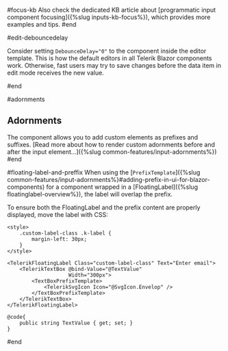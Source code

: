 #focus-kb
Also check the dedicated KB article about [programmatic input component focusing]({%slug inputs-kb-focus%}), which provides more examples and tips.
#end

#edit-debouncedelay

Consider setting `DebounceDelay="0"` to the component inside the editor template. This is how the default editors in all Telerik Blazor components work. Otherwise, fast users may try to save changes before the data item in edit mode receives the new value.

#end

#adornments
## Adornments

The component allows you to add custom elements as prefixes and suffixes. [Read more about how to render custom adornments before and after the input element...]({%slug common-features/input-adornments%})
#end

#floating-label-and-preffix
When using the [`PrefixTemplate`]({%slug common-features/input-adornments%}#adding-prefix-in-ui-for-blazor-components) for a component wrapped in a [FloatingLabel]({%slug floatinglabel-overview%}), the label will overlap the prefix.

To ensure both the FloatingLabel and the prefix content are properly displayed, move the label with CSS:

````CSHTML
<style>
    .custom-label-class .k-label {
        margin-left: 30px;
    }
</style>

<TelerikFloatingLabel Class="custom-label-class" Text="Enter email">
    <TelerikTextBox @bind-Value="@TextValue"
                    Width="300px">
        <TextBoxPrefixTemplate>
            <TelerikSvgIcon Icon="@SvgIcon.Envelop" />
        </TextBoxPrefixTemplate>
    </TelerikTextBox>
</TelerikFloatingLabel>

@code{
    public string TextValue { get; set; }
}
````
#end
